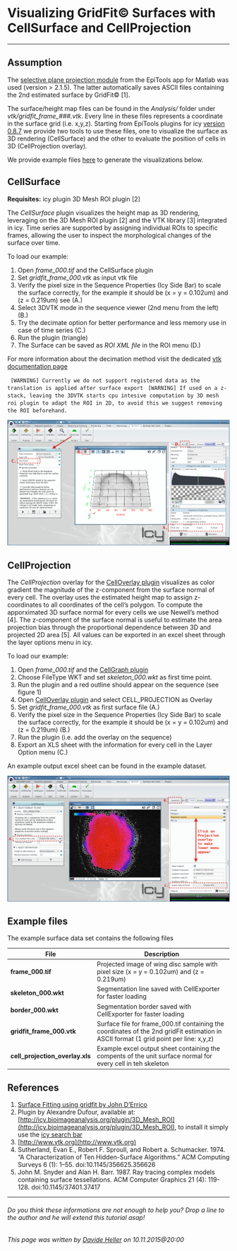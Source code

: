 # Visualizing GridFit© Surfaces with CellSurface and CellProjection
---------------------------------------

## Assumption

The [selective plane projection module](../Analysis_Modules/00_projection) from the EpiTools app for Matlab was used (version > 2.1.5). The latter automatically saves ASCII files containing the 2nd estimated surface by GridFit© [1]. 

The surface/height map files can be found in the *Analysis/* folder under *vtk/gridfit_frame_###.vtk*. Every line in these files represents a coordinate in the surface grid (i.e. x,y,z). Starting from EpiTools plugins for icy [version 0.8.7](../Support/Latest_News) we provide two tools to use these files, one to visualize the surface as 3D rendering (CellSurface) and the other to evaluate the position of cells in 3D (CellProjection overlay).

We provide example files [here](https://github.com/epitools/epitools-samples) to generate the visualizations below.

## CellSurface

**Requisites:** icy plugin 3D Mesh ROI plugin [2]

The *CellSurface* plugin visualizes the height map as 3D rendering, leveraging on the 3D Mesh ROI plugin [2] and the VTK library [3] integrated in icy. Time series are supported by assigning individual ROIs to specific frames, allowing the user to inspect the morphological changes of the surface over time.

To load our example:

 1. Open *frame_000.tif* and the CellSurface plugin
 2. Set *gridfit_frame_000.vtk* as input vtk file
 2. Verify the pixel size in the Sequence Properties (Icy Side Bar) to scale the surface correctly, for the example it should be (x = y = 0.102um) and (z = 0.219um) see (A.) 
 2. Select 3DVTK mode in the sequence viewer (2nd menu from the left) (B.) 
 3. Try the decimate option for better performance and less memory use in case of time series (C.) 
 4. Run the plugin (triangle)
 5. The Surface can be saved as *ROI XML file* in the ROI menu (D.)
 
For more information about the decimation method visit the dedicated [vtk documentation page](http://www.vtk.org/doc/nightly/html/classvtkDecimatePro.html)

` [WARNING] Currently we do not support registered data as the translation is applied after surface export` 
` [WARNING] If used on a z-stack, leaving the 3DVTK starts cpu intesive computation by 3D mesh roi plugin to adapt the ROI in 2D, to avoid this we suggest removing the ROI beforehand.`

![CellGraph output](../Images/icy/CellSurface/surface.png)

## CellProjection

The *CellProjection* overlay for the [CellOverlay plugin](../Icy_Plugins/01_CellOverlay) visualizes as color gradient the magnitude of the z-component from the surface normal of every cell. The overlay uses the estimated height map to assign z-coordinates to all coordinates of the cell’s polygon. To compute the apporximated 3D surface normal for every cells we use Newell’s method [4]. The z-component of the surface normal is useful to estimate the area projection bias through the proportional dependence between 3D and projected 2D area [5]. All values can be exported in an excel sheet through the layer options menu in icy.

To load our example:

1. Open *frame_000.tif* and the [CellGraph plugin](../Icy_Plugins/02_CellGraph)
2. Choose FileType WKT and set *skeleton_000.wkt* as first time point. 
3. Run the plugin and a red outline should appear on the sequence (see figure 1)
4. Open [CellOverlay plugin](../Icy_Plugins/01_CellOverlay) and select CELL_PROJECTION as Overlay
5. Set *gridfit_frame_000.vtk* as first surface file (A.)
6. Verify the pixel size in the Sequence Properties (Icy Side Bar) to scale the surface correctly, for the example it should be (x = y = 0.102um) and (z = 0.219um) (B.)
6. Run the plugin (i.e. add the overlay on the sequence)
7. Export an XLS sheet with the information for every cell in the Layer Option menu (C.)

An example output excel sheet can be found in the example dataset.

![CellGraph output](../Images/icy/CellSurface/projection.png)

## Example files

The example surface data set contains the following files

| File | Description |
|----|----|
| **frame_000.tif** | Projected image of wing disc sample with pixel size (x = y = 0.102um) and (z = 0.219um)  |
| **skeleton_000.wkt** | Segmentation line saved with CellExporter for faster loading |
| **border_000.wkt** | Segmentation border saved with CellExporter for faster loading|
| **gridfit_frame_000.vtk** | Surface file for frame_000.tif containing the coordinates of the 2nd gridFit estimation in ASCII format (1 grid point per line: x,y,z) |
| **cell_projection_overlay.xls** | Example excel output sheet containing the compents of the unit surface normal for every cell in teh skeleton |

## References

1. [Surface Fitting using gridfit by John D’Errico](http://www.mathworks.ch/matlabcentral/fileexchange/8998-surface-fitting-using-gridfit)
2. Plugin by Alexandre Dufour, available at: [http://icy.bioimageanalysis.org/plugin/3D_Mesh_ROI](http://icy.bioimageanalysis.org/plugin/3D_Mesh_ROI), to install it simply use the [icy search bar](../Icy_Plugins/00_Installation)
3. [http://www.vtk.org](http://www.vtk.org)
4. Sutherland, Evan E., Robert F. Sproull, and Robert a. Schumacker. 1974. “A Characterization of Ten Hidden-Surface Algorithms.” ACM Computing Surveys 6 (1): 1–55. doi:10.1145/356625.356626
5. John M. Snyder and Alan H. Barr. 1987. Ray tracing complex models containing surface tessellations. ACM Computer Graphics 21 (4): 119-128. doi:10.1145/37401.37417

---------------------------------------

######  Do you think these informations are not enough to help you? Drop a line to the author and he will extend this tutorial asap!

###### This page was written by [Davide Heller](mailto:davide.heller@gmail.com) on 10.11.2015@20:00



<script>
  (function(i,s,o,g,r,a,m){i['GoogleAnalyticsObject']=r;i[r]=i[r]||function(){
  (i[r].q=i[r].q||[]).push(arguments)},i[r].l=1*new Date();a=s.createElement(o),
  m=s.getElementsByTagName(o)[0];a.async=1;a.src=g;m.parentNode.insertBefore(a,m)
  })(window,document,'script','//www.google-analytics.com/analytics.js','ga');

  ga('create', 'UA-55332946-1', 'auto');
  ga('send', 'pageview');

</script>
